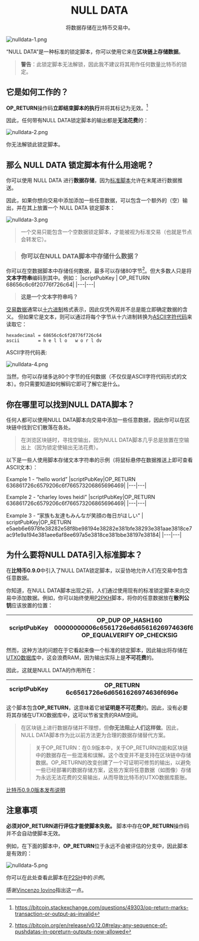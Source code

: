 # <center>NULL DATA</center>
<center>将数据存储在比特币交易中。</center>

![nulldata-1.png](img/nulldata-1%20(1).png)

“NULL DATA”是一种标准的锁定脚本，你可以使用它来在**区块链上存储数据**。

>**警告**：此锁定脚本无法解锁，因此我不建议将其用作任何数量比特币的锁定。

## 它是如何工作的？

**OP_RETURN**操作码**立即结束脚本的执行**并将其标记为无效。[^1]

因此，任何带有NULL DATA锁定脚本的输出都是**无法花费**的：

![nulldata-2.png](img/nulldata-2%20(1).png)

你无法解锁此锁定脚本。

## 那么 NULL DATA 锁定脚本有什么用途呢？
你可以使用 NULL DATA 进行**数据存储**，因为[标准脚本](../Script.md)允许在末尾进行数据推送。

因此，如果你想向交易中添加添加一些任意数据，可以包含一个额外的（空）输出，并在其上放置一个 NULL DATA 锁定脚本：

![nulldata-3.png](img/nulldata-3%20(1).png)

>一个交易只能包含一个空数据锁定脚本，才能被视为标准交易（也就是节点会转发它）。

>### 你可以在NULL DATA脚本中存储什么数据？

你可以在空数据脚本中存储任何数据，最多可以存储80字节[^2]。但大多数人只是将**文本字符串**编码到其中。例如：
|scriptPubKey | OP_RETURN 68656c6c6f20776f726c64|
|---|---|

>**这是一个文本字符串吗？**

[交易数据](../../Transaction/Transaction%20Data/Transaction%20Data.md)通常以[十六进制](../../Other/Hexadecimal/hexadecimal.md)格式表示，因此仅凭外观并不总是能立即确定数据的含义。
但如果它是文本，则可以通过将每个字节从十六进制转换为[ASCII字符代码](http://www.asciitable.com/)来读取它：
```
hexadecimal = 68656c6c6f20776f726c64
ascii       = h e l l o   w o r l dv
```
ASCII字符代码表:

![nulldata-4.png](img/nulldata-4%20(1).png)

当然，你可以存储多达80个字节的任何数据（不仅仅是ASCII字符代码形式的文本）。你只需要知道如何解码它即可了解它是什么。

## 你在哪里可以找到NULL DATA脚本？
任何人都可以使用NULL DATA脚本向交易中添加一些任意数据，因此你可以在区块链中找到它们散落在各处。

>在浏览区块链时，寻找空输出，因为NULL DATA脚本几乎总是放置在空输出上（因为锁定使输出无法花费）。

以下是一些人使用脚本存储文本字符串的示例（将鼠标悬停在数据推送上即可查看ASCII文本）：

Example 1 - “hello world”
|scriptPubKey|OP_RETURN 636861726c6579206c6f766573206865696469<!--hello world-->|
|---|---|

Example 2 - “charley loves heidi”
|scriptPubKey|OP_RETURN 636861726c6579206c6f766573206865696469<!--charley loves heidi-->|
|---|---|

Example 3 - “家族も友達もみんなが笑顔の毎日がほしい”
| scriptPubKey|OP_RETURN e5aeb6e6978fe38282e58f8be98194e38282e381bfe38293e381aae3818ce7ac91e9a194e381aee6af8ee697a5e3818ce381bbe38197e38184<!--家族も友達もみんなが笑顔の毎日がほしい-->|
|---|---|

## 为什么要将NULL DATA引入标准脚本？

在**比特币0.9.0**中引入了NULL DATA锁定脚本，以妥协地允许人们在交易中包含任意数据。

你知道，在NULL DATA脚本出现之前，人们通过使用现有的标准锁定脚本来向交易中添加数据。例如，你可以始终使用[P2PKH](../P2PKH/P2PKH.md)脚本，将你的任意数据放在**散列公钥**应该放置的位置：

|scriptPubKey|OP_DUP OP_HASH160 00000000006c6561726e6d6561626974636f696e<!--learnmeabitcoin--> OP_EQUALVERIFY OP_CHECKSIG|
|---|---|

然而，这种方法的问题在于它看起来像一个标准的锁定脚本，因此输出将存储在[UTXO数据库](../../Transaction/UTXO/UTXO.md)中，这会浪费RAM，因为输出实际上是**不可花费**的。

因此，这就是NULL DATA的作用所在：

|scriptPubKey|OP_RETURN 6c6561726e6d6561626974636f696e|
|---|---|

这个脚本包含**OP_RETURN**，这意味着它被**证明是不可花费**的。因此，没有必要将其存储在UTXO数据库中，这可以节省宝贵的RAM空间。

>在区块链上进行数据存储并不理想，但**你无法阻止人们这样做**。因此，NULL DATA脚本作为比以前方法更为合理的数据存储替代方案。
>>关于OP_RETURN：在0.9版本中，关于OP_RETURN功能和区块链中的数据存在一些混淆和误解。这个改变并不是支持在区块链中存储数据。OP_RETURN的改变创建了一个可证明可修剪的输出，以避免一些已经部署的数据存储方案，这些方案将任意数据（如图像）存储为永远无法花费的交易输出，从而导致比特币的UTXO数据库膨胀。

[比特币0.9.0版本发布说明](https://bitcoin.org/en/release/v0.9.0)

## 注意事项
**必须对OP_RETURN进行评估才能使脚本失败。**
脚本中存在**OP_RETURN**操作码并不会自动使脚本无效。

例如，在下面的脚本中，**OP_RETURN**位于永远不会被评估的分支中，因此脚本是有效的：

![nulldata-5.png](img/nulldata-5.png)

你可以在此处查看此脚本在[P2SH](../P2SH/P2SH.md)中的*示例*。

感谢[Vincenzo Iovino](https://sites.google.com/site/vincenzoiovinoit)指出这一点。

[^1]:https://bitcoin.stackexchange.com/questions/49303/op-return-marks-transaction-or-output-as-invalid
[^2]:https://bitcoin.org/en/release/v0.12.0#relay-any-sequence-of-pushdatas-in-opreturn-outputs-now-allowed
